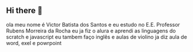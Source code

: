 ## Hi there 👋

ola meu nome é Victor Batista dos Santos
e eu estudo no E.E. Professor Rubens Morreira da Rocha 
eu ja fiz o alura e aprendi as linguagens do scratch e javascript
eu tambem faço inglês e aulas de violino 
ja diz aula de word, exel e powrpoint
